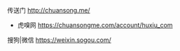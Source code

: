 
传送门 http://chuansong.me/
  - 虎嗅网 https://chuansongme.com/account/huxiu_com

搜狗|微信 https://weixin.sogou.com/
